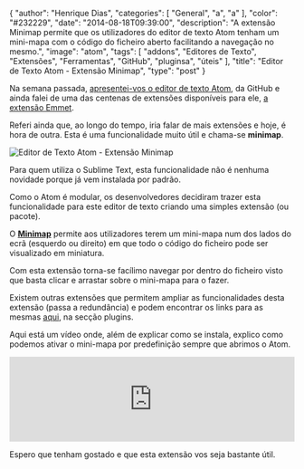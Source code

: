 {
  "author": "Henrique Dias",
  "categories": [
    "General",
    "a",
    "a"
  ],
  "color": "#232229",
  "date": "2014-08-18T09:39:00",
  "description": "A extensão Minimap permite que os utilizadores do editor de texto Atom tenham um mini-mapa com o código do ficheiro aberto facilitando a navegação no mesmo.",
  "image": "atom",
  "tags": [
    "addons",
    "Editores de Texto",
    "Extensões",
    "Ferramentas",
    "GitHub",
    "pluginsa",
    "úteis"
  ],
  "title": "Editor de Texto Atom - Extensão Minimap",
  "type": "post"
}

Na semana passada, [apresentei-vos o editor de texto Atom](/general/atom-io-um-excelente-editor-de-texto-da-github/), da GitHub e ainda falei de uma das centenas de extensões disponíveis para ele, [a extensão Emmet](/general/extensao-emmet-para-editor-de-texto-atom/).

Referi ainda que, ao longo do tempo, iria falar de mais extensões e hoje, é hora de outra. Esta é uma funcionalidade muito útil e chama-se **minimap**.

![Editor de Texto Atom - Extensão Minimap](/images/minimap.png)

Para quem utiliza o Sublime Text, esta funcionalidade não é nenhuma novidade porque já vem instalada por padrão.

Como o Atom é modular, os desenvolvedores decidiram trazer esta funcionalidade para este editor de texto criando uma simples extensão (ou pacote).

O [**Minimap**](https://atom.io/packages/minimap) permite aos utilizadores terem um mini-mapa num dos lados do ecrã (esquerdo ou direito) em que todo o código do ficheiro pode ser visualizado em miniatura.

Com esta extensão torna-se facílimo navegar por dentro do ficheiro visto que basta clicar e arrastar sobre o mini-mapa para o fazer.

Existem outras extensões que permitem ampliar as funcionalidades desta extensão (passa a redundância) e podem encontrar os links para as mesmas [aqui](https://atom.io/packages/minimap), na secção plugins.

Aqui está um vídeo onde, além de explicar como se instala, explico como podemos ativar o mini-mapa por predefinição sempre que abrimos o Atom.

<iframe width="100%" height="auto" src="https://www.youtube.com/embed/4xpkHqYFLCg" frameborder="0" allowfullscreen></iframe>

Espero que tenham gostado e que esta extensão vos seja bastante útil.

